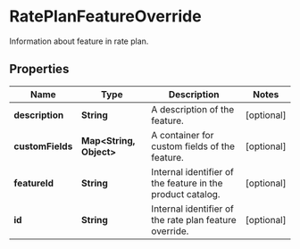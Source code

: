 

# RatePlanFeatureOverride

Information about feature in rate plan. 

## Properties

| Name | Type | Description | Notes |
|------------ | ------------- | ------------- | -------------|
|**description** | **String** | A description of the feature. |  [optional] |
|**customFields** | **Map&lt;String, Object&gt;** | A container for custom fields of the feature.  |  [optional] |
|**featureId** | **String** | Internal identifier of the feature in the product catalog.  |  [optional] |
|**id** | **String** | Internal identifier of the rate plan feature override.  |  [optional] |



